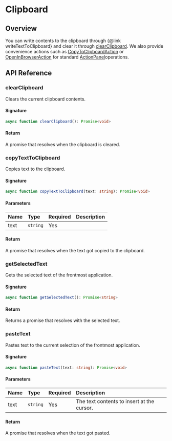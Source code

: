 # Clipboard

## Overview

You can write contents to the clipboard through {@link writeTextToClipboard} and clear it through [clearClipboard](file:///Users/mann/Developer/api-alpha/documentation/modules.html#clearClipboard). We also provide convenience actions such as [CopyToClipboardAction](file:///Users/mann/Developer/api-alpha/documentation/modules.html#CopyToClipboardAction) or [OpenInBrowserAction](file:///Users/mann/Developer/api-alpha/documentation/modules.html#OpenInBrowserAction) for standard [ActionPanel](file:///Users/mann/Developer/api-alpha/documentation/modules.html#ActionPanel)operations.

## API Reference

### clearClipboard

Clears the current clipboard contents.

#### Signature

```typescript
async function clearClipboard(): Promise<void>
```

#### Return

A promise that resolves when the clipboard is cleared.

### copyTextToClipboard

Copies text to the clipboard.

#### Signature

```typescript
async function copyTextToClipboard(text: string): Promise<void>
```

#### Parameters

| Name | Type | Required | Description |
| :--- | :--- | :--- | :--- |
| text | `string` | Yes |  |

#### Return

A promise that resolves when the text got copied to the clipboard.

### getSelectedText

Gets the selected text of the frontmost application.

#### Signature

```typescript
async function getSelectedText(): Promise<string>
```

#### Return

Returns a promise that resolves with the selected text.

### pasteText

Pastes text to the current selection of the frontmost application.

#### Signature

```typescript
async function pasteText(text: string): Promise<void>
```

#### Parameters

| Name | Type | Required | Description |
| :--- | :--- | :--- | :--- |
| text | `string` | Yes | The text contents to insert at the cursor. |

#### Return

A promise that resolves when the text got pasted.

